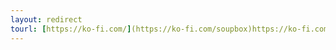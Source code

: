 ```yaml
---
layout: redirect
tourl: [https://ko-fi.com/](https://ko-fi.com/soupbox)https://ko-fi.com/soupbox
---
```

